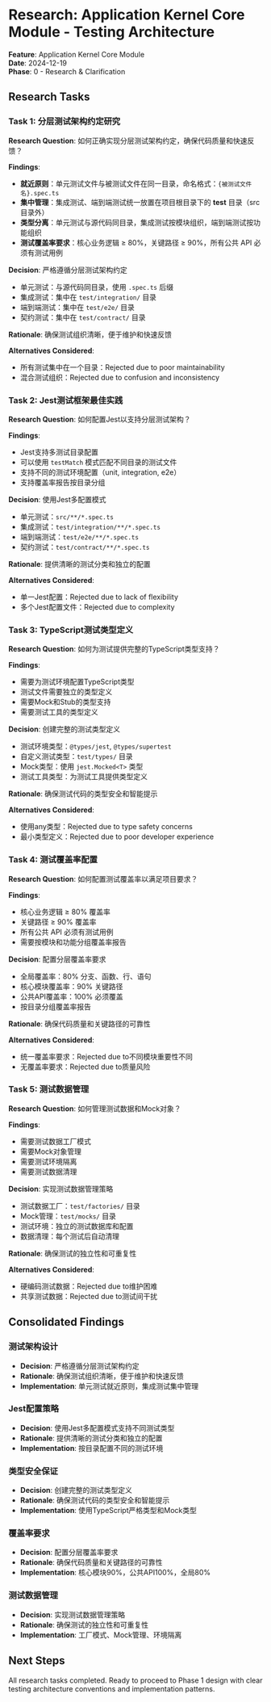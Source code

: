 # Research: Application Kernel Core Module - Testing Architecture

**Feature**: Application Kernel Core Module  
**Date**: 2024-12-19  
**Phase**: 0 - Research & Clarification

## Research Tasks

### Task 1: 分层测试架构约定研究

**Research Question**: 如何正确实现分层测试架构约定，确保代码质量和快速反馈？

**Findings**:

- **就近原则**：单元测试文件与被测试文件在同一目录，命名格式：`{被测试文件名}.spec.ts`
- **集中管理**：集成测试、端到端测试统一放置在项目根目录下的 **test** 目录（src目录外）
- **类型分离**：单元测试与源代码同目录，集成测试按模块组织，端到端测试按功能组织
- **测试覆盖率要求**：核心业务逻辑 ≥ 80%，关键路径 ≥ 90%，所有公共 API 必须有测试用例

**Decision**: 严格遵循分层测试架构约定

- 单元测试：与源代码同目录，使用 `.spec.ts` 后缀
- 集成测试：集中在 `test/integration/` 目录
- 端到端测试：集中在 `test/e2e/` 目录
- 契约测试：集中在 `test/contract/` 目录

**Rationale**: 确保测试组织清晰，便于维护和快速反馈

**Alternatives Considered**:

- 所有测试集中在一个目录：Rejected due to poor maintainability
- 混合测试组织：Rejected due to confusion and inconsistency

### Task 2: Jest测试框架最佳实践

**Research Question**: 如何配置Jest以支持分层测试架构？

**Findings**:

- Jest支持多测试目录配置
- 可以使用 `testMatch` 模式匹配不同目录的测试文件
- 支持不同的测试环境配置（unit, integration, e2e）
- 支持覆盖率报告按目录分组

**Decision**: 使用Jest多配置模式

- 单元测试：`src/**/*.spec.ts`
- 集成测试：`test/integration/**/*.spec.ts`
- 端到端测试：`test/e2e/**/*.spec.ts`
- 契约测试：`test/contract/**/*.spec.ts`

**Rationale**: 提供清晰的测试分类和独立的配置

**Alternatives Considered**:

- 单一Jest配置：Rejected due to lack of flexibility
- 多个Jest配置文件：Rejected due to complexity

### Task 3: TypeScript测试类型定义

**Research Question**: 如何为测试提供完整的TypeScript类型支持？

**Findings**:

- 需要为测试环境配置TypeScript类型
- 测试文件需要独立的类型定义
- 需要Mock和Stub的类型支持
- 需要测试工具的类型定义

**Decision**: 创建完整的测试类型定义

- 测试环境类型：`@types/jest`, `@types/supertest`
- 自定义测试类型：`test/types/` 目录
- Mock类型：使用 `jest.Mocked<T>` 类型
- 测试工具类型：为测试工具提供类型定义

**Rationale**: 确保测试代码的类型安全和智能提示

**Alternatives Considered**:

- 使用any类型：Rejected due to type safety concerns
- 最小类型定义：Rejected due to poor developer experience

### Task 4: 测试覆盖率配置

**Research Question**: 如何配置测试覆盖率以满足项目要求？

**Findings**:

- 核心业务逻辑 ≥ 80% 覆盖率
- 关键路径 ≥ 90% 覆盖率
- 所有公共 API 必须有测试用例
- 需要按模块和功能分组覆盖率报告

**Decision**: 配置分层覆盖率要求

- 全局覆盖率：80% 分支、函数、行、语句
- 核心模块覆盖率：90% 关键路径
- 公共API覆盖率：100% 必须覆盖
- 按目录分组覆盖率报告

**Rationale**: 确保代码质量和关键路径的可靠性

**Alternatives Considered**:

- 统一覆盖率要求：Rejected due to不同模块重要性不同
- 无覆盖率要求：Rejected due to质量风险

### Task 5: 测试数据管理

**Research Question**: 如何管理测试数据和Mock对象？

**Findings**:

- 需要测试数据工厂模式
- 需要Mock对象管理
- 需要测试环境隔离
- 需要测试数据清理

**Decision**: 实现测试数据管理策略

- 测试数据工厂：`test/factories/` 目录
- Mock管理：`test/mocks/` 目录
- 测试环境：独立的测试数据库和配置
- 数据清理：每个测试后自动清理

**Rationale**: 确保测试的独立性和可重复性

**Alternatives Considered**:

- 硬编码测试数据：Rejected due to维护困难
- 共享测试数据：Rejected due to测试间干扰

## Consolidated Findings

### 测试架构设计

- **Decision**: 严格遵循分层测试架构约定
- **Rationale**: 确保测试组织清晰，便于维护和快速反馈
- **Implementation**: 单元测试就近原则，集成测试集中管理

### Jest配置策略

- **Decision**: 使用Jest多配置模式支持不同测试类型
- **Rationale**: 提供清晰的测试分类和独立的配置
- **Implementation**: 按目录配置不同的测试环境

### 类型安全保证

- **Decision**: 创建完整的测试类型定义
- **Rationale**: 确保测试代码的类型安全和智能提示
- **Implementation**: 使用TypeScript严格类型和Mock类型

### 覆盖率要求

- **Decision**: 配置分层覆盖率要求
- **Rationale**: 确保代码质量和关键路径的可靠性
- **Implementation**: 核心模块90%，公共API100%，全局80%

### 测试数据管理

- **Decision**: 实现测试数据管理策略
- **Rationale**: 确保测试的独立性和可重复性
- **Implementation**: 工厂模式、Mock管理、环境隔离

## Next Steps

All research tasks completed. Ready to proceed to Phase 1 design with clear testing architecture conventions and implementation patterns.
